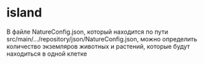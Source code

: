 # island
  В файле NatureConfig.json, который находится по пути src/main/.../repository/json/NatureConfig.json, можно определить количество экземляров животных
и растений, которые будут находиться в одной клетке
